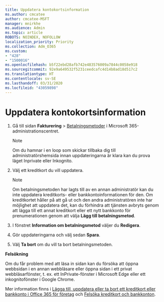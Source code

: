 ```yaml
---
title: Uppdatera kontokortsinformation
ms.author: cmcatee
author: cmcatee-MSFT
manager: mnirkhe
ms.audience: Admin
ms.topic: article
ROBOTS: NOINDEX, NOFOLLOW
localization_priority: Priority
ms.collection: Adm_O365
ms.custom:
- "428"
- "1500016"
ms.openlocfilehash: b5f22ebd28afb742e483576009a7844c0058e918
ms.sourcegitcommit: 92e9a649532f5231ceedcafc4d14b8ad18d517c2
ms.translationtype: HT
ms.contentlocale: sv-SE
ms.lasthandoff: 03/31/2020
ms.locfileid: "43059898"
---
```

# <a name="update-credit-card-information"></a>Uppdatera kontokortsinformation

1. Gå till sidan **Fakturering** \> [Betalningsmetoder](https://go.microsoft.com/fwlink/p/?linkid=2018806) i Microsoft 365-administrationscentret.

    > [!NOTE]
    > Om du hamnar i en loop som skickar tillbaka dig till administratörshemsida innan uppdateringarna är klara kan du prova läget Inprivate eller Inkognito.
  
2. Välj ett kreditkort du vill uppdatera.

    > [!NOTE]
    > Om betalningsmetoden har lagts till av en annan administratör kan du inte uppdatera kreditkorts- eller bankkontoinformationen för den. Om kreditkortet håller på att gå ut och den andra administratören inte har möjlighet att uppdatera det, kan du förhindra att tjänsten avbryts genom att lägga till ett annat kreditkort eller ett nytt bankkonto för prenumerationen genom att välja **Lägg till betalningsmetod**.
  
3. I fönstret **Information om betalningsmetod** väljer du **Redigera**. 

4. Gör uppdateringarna och välj sedan **Spara**.

5. Välj **Ta bort** om du vill ta bort betalningsmetoden.

**Felsökning**

Om du får problem med att läsa in sidan kan du försöka att öppna webbsidan i en annan webbläsare eller öppna sidan i ett privat webbläsarfönster, t. ex. ett InPrivate-fönster i Microsoft Edge eller ett inkognitofönster i Google Chrome. 

Mer information finns i [Lägga till, uppdatera eller ta bort ett kreditkort eller bankkonto i Office 365 för företag](https://docs.microsoft.com/office365/admin/subscriptions-and-billing/add-update-or-remove-credit-card-or-bank-account) och [Felsöka kreditkort och bankkonton](https://docs.microsoft.com/office365/admin/subscriptions-and-billing/add-update-or-remove-credit-card-or-bank-account#troubleshooting-credit-cards-and-bank-accounts).